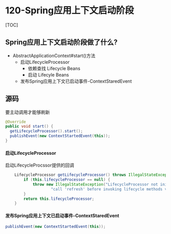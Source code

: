 # 120-Spring应用上下文启动阶段

[TOC]

## Spring应用上下文启动阶段做了什么?

- AbstractApplicationContext#start()方法
  - 启动LifecycleProcessor
    - 依赖查找 Lifecycle Beans
    - 启动 Lifecyle Beans
  - 发布Spring应用上下文已启动事件-ContextStaredEvent

## 源码

要主动调用才能够刷新

```java
@Override
public void start() {
  getLifecycleProcessor().start();
  publishEvent(new ContextStartedEvent(this));
}
```

#### 启动LifecycleProcessor

启动LifecycleProcssor提供的回调

```java
	LifecycleProcessor getLifecycleProcessor() throws IllegalStateException {
		if (this.lifecycleProcessor == null) {
			throw new IllegalStateException("LifecycleProcessor not initialized - " +
					"call 'refresh' before invoking lifecycle methods via the context: " + this);
		}
		return this.lifecycleProcessor;
	}
```

#### 发布Spring应用上下文已启动事件-ContextStaredEvent

```java
publishEvent(new ContextStartedEvent(this));
```

